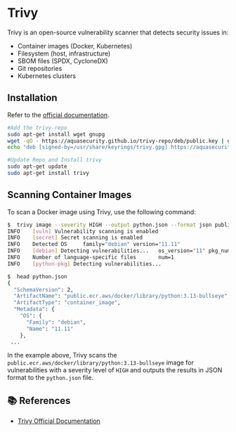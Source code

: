 # Trivy

Trivy is an open-source vulnerability scanner that detects security issues in:

- Container images (Docker, Kubernetes)
- Filesystem (host, infrastructure)
- SBOM files (SPDX, CycloneDX)
- Git repositories
- Kubernetes clusters

## Installation

Refer to the [official documentation](https://aquasecurity.github.io/trivy/v0.19.2/installation/install/).

```bash
#Add the trivy-repo
sudo apt-get install wget gnupg
wget -qO - https://aquasecurity.github.io/trivy-repo/deb/public.key | gpg --dearmor | sudo tee /usr/share/keyrings/trivy.gpg > /dev/null
echo "deb [signed-by=/usr/share/keyrings/trivy.gpg] https://aquasecurity.github.io/trivy-repo/deb generic main" |  sudo tee -a /etc/apt/sources.list.d/trivy.list

#Update Repo and Install trivy
sudo apt-get update
sudo apt-get install trivy
```

## Scanning Container Images

To scan a Docker image using Trivy, use the following command:

```bash
$  trivy image --severity HIGH --output python.json --format json public.ecr.aws/docker/library/python:3.13-bullseye 
INFO    [vuln] Vulnerability scanning is enabled
INFO    [secret] Secret scanning is enabled
INFO    Detected OS     family="debian" version="11.11"
INFO    [debian] Detecting vulnerabilities...   os_version="11" pkg_num=426
INFO    Number of language-specific files       num=1
INFO    [python-pkg] Detecting vulnerabilities...

$  head python.json 
{
  "SchemaVersion": 2,
  "ArtifactName": "public.ecr.aws/docker/library/python:3.13-bullseye",
  "ArtifactType": "container_image",
  "Metadata": {
    "OS": {
      "Family": "debian",
      "Name": "11.11"
    },
 ...
```

In the example above, Trivy scans the `public.ecr.aws/docker/library/python:3.13-bullseye` image for vulnerabilities with a severity level of `HIGH` and outputs the results in JSON format to the `python.json` file.

## 📚 References

- [Trivy Official Documentation](https://trivy.dev/latest/docs/)
